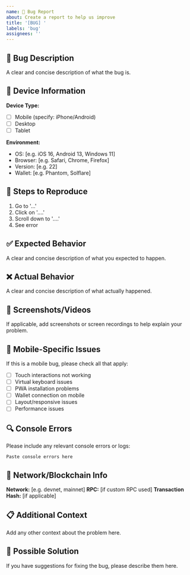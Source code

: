 ```yaml
---
name: 🐛 Bug Report
about: Create a report to help us improve
title: '[BUG] '
labels: 'bug'
assignees: ''
---
```


## 🐛 Bug Description
A clear and concise description of what the bug is.

## 📱 Device Information
**Device Type:** 
- [ ] Mobile (specify: iPhone/Android)
- [ ] Desktop
- [ ] Tablet

**Environment:**
- OS: [e.g. iOS 16, Android 13, Windows 11]
- Browser: [e.g. Safari, Chrome, Firefox]
- Version: [e.g. 22]
- Wallet: [e.g. Phantom, Solflare]

## 🔄 Steps to Reproduce
1. Go to '...'
2. Click on '....'
3. Scroll down to '....'
4. See error

## ✅ Expected Behavior
A clear and concise description of what you expected to happen.

## ❌ Actual Behavior
A clear and concise description of what actually happened.

## 📸 Screenshots/Videos
If applicable, add screenshots or screen recordings to help explain your problem.

## 📱 Mobile-Specific Issues
If this is a mobile bug, please check all that apply:
- [ ] Touch interactions not working
- [ ] Virtual keyboard issues
- [ ] PWA installation problems
- [ ] Wallet connection on mobile
- [ ] Layout/responsive issues
- [ ] Performance issues

## 🔍 Console Errors
Please include any relevant console errors or logs:

```
Paste console errors here
```

## 🔗 Network/Blockchain Info
**Network:** [e.g. devnet, mainnet]
**RPC:** [if custom RPC used]
**Transaction Hash:** [if applicable]

## 📋 Additional Context
Add any other context about the problem here.

## 🔧 Possible Solution
If you have suggestions for fixing the bug, please describe them here.